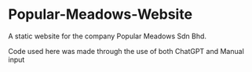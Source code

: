 # Popular-Meadows-Website
A static website for the company Popular Meadows Sdn Bhd.

Code used here was made through the use of both ChatGPT and Manual input